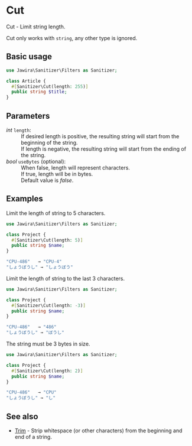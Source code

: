# Cut

Cut - Limit string length.

Cut only works with `string`, any other type is ignored.

## Basic usage

```php
use Jawira\Sanitizer\Filters as Sanitizer;

class Article {
  #[Sanitizer\Cut(length: 255)]
  public string $title;
}
```

## Parameters

<dl>

<dt><em>int</em> <code>length</code>:</dt>
<dd>
If desired length is positive, the resulting string will start from the beginning of the string.<br>
If length is negative, the resulting string will start from the ending of the string.
</dd>

<dt><em>bool</em> <code>useBytes</code> (optional):</dt>
<dd>
When false, length will represent characters.<br>
If true, length will be in bytes.<br>
Default value is <em>false</em>.
</dd>

</dl>

## Examples

Limit the length of string to 5 characters.

```php
use Jawira\Sanitizer\Filters as Sanitizer;

class Project {
  #[Sanitizer\Cut(length: 5)]
  public string $name;
}
```

```php
"CPU-486"   → "CPU-4"
"しょうぼうし" → "しょうぼう"
```

Limit the length of string to the last 3 characters.

```php
use Jawira\Sanitizer\Filters as Sanitizer;

class Project {
  #[Sanitizer\Cut(length: -3)]
  public string $name;
}
```

```php
"CPU-486"   → "486"
"しょうぼうし" → "ぼうし"
```

The string must be 3 bytes in size.

```php
use Jawira\Sanitizer\Filters as Sanitizer;

class Project {
  #[Sanitizer\Cut(length: 2)]
  public string $name;
}
```

```php
"CPU-486"   → "CPU"
"しょうぼうし" → "し"
```

## See also

* [Trim](Trim.md) - Strip whitespace (or other characters) from the beginning and end of a string.
